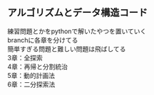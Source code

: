 ## アルゴリズムとデータ構造コード
練習問題とかをpythonで解いたやつを置いていく  
branchに各章を分けてる  
簡単すぎる問題と難しい問題は飛ばしてる  
3章：全探索  
4章：再帰と分割統治  
5章：動的計画法  
6章：二分探索法
